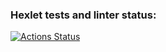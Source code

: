 ### Hexlet tests and linter status:
[![Actions Status](https://github.com/nummyn0rih/frontend-project-lvl2/workflows/hexlet-check/badge.svg)](https://github.com/nummyn0rih/frontend-project-lvl2/actions)